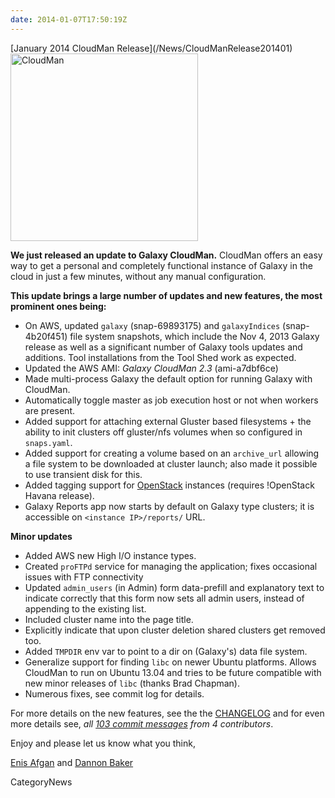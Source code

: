 ```yaml
---
date: 2014-01-07T17:50:19Z
---
```

<div class='newsItemHeader'>[January 2014 CloudMan Release](/News/CloudManRelease201401)</div>

<div class='right'><a href='/CloudMan'><img src='/Images/Logos/CloudManWideBlackLogo.png' alt='CloudMan' width="300" /></a></div>

**We just released an update to Galaxy CloudMan.** CloudMan offers an easy way to get a personal and completely functional instance of Galaxy in the cloud in just a few minutes, without any manual configuration.

**This update brings a large number of updates and new features, the most prominent ones being:**

* On AWS, updated `galaxy` (snap-69893175) and `galaxyIndices` (snap-4b20f451) file system snapshots, which include the Nov 4, 2013 Galaxy release as well as a significant number of Galaxy tools updates and additions. Tool installations from the Tool Shed work as expected.
* Updated the AWS AMI: *Galaxy CloudMan 2.3* (ami-a7dbf6ce)
* Made multi-process Galaxy the default option for running Galaxy with CloudMan.
* Automatically toggle master as job execution host or not when workers are present.
* Added support for attaching external Gluster based filesystems + the ability to init clusters off gluster/nfs volumes when so configured in `snaps.yaml`.
* Added support for creating a volume based on an `archive_url` allowing a file system to be downloaded at cluster launch; also made it possible to use transient disk for this.
* Added tagging support for [OpenStack](http://openstack.org/) instances (requires !OpenStack Havana release).
* Galaxy Reports app now starts by default on Galaxy type clusters; it is accessible on `<instance IP>/reports/` URL.

**Minor updates**

* Added AWS new High I/O instance types.
* Created `proFTPd` service for managing the application; fixes occasional issues with FTP connectivity
* Updated `admin_users` (in Admin) form data-prefill and explanatory text to indicate correctly that this form now sets all admin users, instead of appending to the existing list.
* Included cluster name into the page title.
* Explicitly indicate that upon cluster deletion shared clusters get removed too.
* Added `TMPDIR` env var to point to a dir on (Galaxy's) data file system.
* Generalize support for finding ``libc`` on newer Ubuntu platforms. Allows CloudMan to run on Ubuntu 13.04 and tries to be future compatible with new minor releases of `libc` (thanks Brad Chapman).
* Numerous fixes, see commit log for details.

For more details on the new features, see the the [CHANGELOG](https://bitbucket.org/galaxy/cloudman/src/tip/CHANGELOG.md?at=default) and for even more details see, *all [103 commit messages](https://bitbucket.org/galaxy/cloudman/commits/all?search=a6bf542%3Acc55ca9) from 4 contributors*.

Enjoy and please let us know what you think,

[Enis Afgan](/EnisAfgan) and [Dannon Baker](/DannonBaker)


CategoryNews
